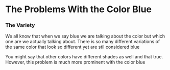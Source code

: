 <HTML>
<head>
<h1> The Problems With the Color Blue </h1>
</head>

<body>
<h3> The Variety </h3>
<p> We all know that when we say blue we are talking about the color but which one are we actually talking about. There is so many different variations of the same color that look so different yet are stil considered blue </p>
<p> You might say that other colors have different shades as well and that true. However, this problem is much more prominent with the color blue </p>
</body>

</HTML>

